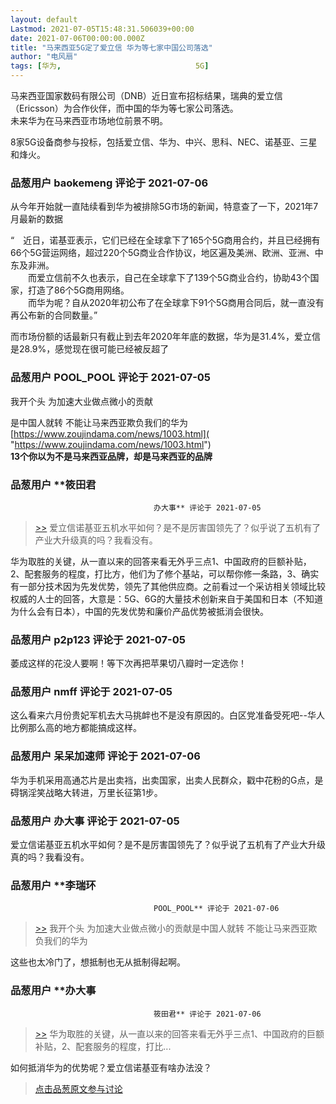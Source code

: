 ```yaml
---
layout: default
Lastmod: 2021-07-05T15:48:31.506039+00:00
date: 2021-07-06T00:00:00.000Z
title: "马来西亚5G定了爱立信 华为等七家中国公司落选"
author: "电风扇"
tags: [华为,								5G]
---
```


马来西亚国家数码有限公司（DNB）近日宣布招标结果，瑞典的爱立信（Ericsson）为合作伙伴，而中国的华为等七家公司落选。  
未来华为在马来西亚市场地位前景不明。   
  
8家5G设备商参与投标，包括爱立信、华为、中兴、思科、NEC、诺基亚、三星和烽火。

            
### 品葱用户 **baokemeng** 评论于 2021-07-06
        
从今年开始就一直陆续看到华为被排除5G市场的新闻，特意查了一下，2021年7月最新的数据  
  
“　近日，诺基亚表示，它们已经在全球拿下了165个5G商用合约，并且已经拥有66个5G营运网络，超过220个5G商业合作协议，地区遍及美洲、欧洲、亚洲、中东及非洲。  
　　而爱立信前不久也表示，自己在全球拿下了139个5G商业合约，协助43个国家，打造了86个5G商用网络。  
　　而华为呢？自从2020年初公布了在全球拿下91个5G商用合同后，就一直没有再公布新的合同数量。”  
  
而市场份额的话最新只有截止到去年2020年年底的数据，华为是31.4%，爱立信是28.9%，感觉现在很可能已经被反超了
        


            
### 品葱用户 **POOL_POOL** 评论于 2021-07-05
        
我开个头 为加速大业做点微小的贡献  
  
是中国人就转 不能让马来西亚欺负我们的华为   
[https://www.zoujindama.com/news/1003.html]( "https://www.zoujindama.com/news/1003.html")  
**13个你以为不是马来西亚品牌，却是马来西亚的品牌**
        


            
### 品葱用户 **筱田君				
									办大事** 评论于 2021-07-05
        
> [\>>]( "/article/item_id-668549#") 爱立信诺基亚五机水平如何？是不是厉害国领先了？似乎说了五机有了产业大升级真的吗？我看没有。

  
华为取胜的关键，从一直以来的回答来看无外乎三点1、中国政府的巨额补贴，2、配套服务的程度，打比方，他们为了修个基站，可以帮你修一条路，3、确实有一部分技术因为先发优势，领先了其他供应商。之前看过一个采访相关领域比较权威的人士的回答，大意是：5G、6G的大量技术创新来自于美国和日本（不知道为什么会有日本），中国的先发优势和廉价产品优势被抵消会很快。
        


            
### 品葱用户 **p2p123** 评论于 2021-07-05
        
萎成这样的花没人要啊！等下次再把苹果切八瓣时一定选你！
        


            
### 品葱用户 **nmff** 评论于 2021-07-05
        
这么看来六月份贵妃军机去大马挑衅也不是没有原因的。白区党准备受死吧--华人比例那么高的地方都能搞成这样。
        


            
### 品葱用户 **呆呆加速师** 评论于 2021-07-06
        
华为手机采用高通芯片是出卖裆，出卖国家，出卖人民群众，戳中花粉的G点，是碍锅淫笑战略大转进，万里长征第1步。
        


            
### 品葱用户 **办大事** 评论于 2021-07-05
        
爱立信诺基亚五机水平如何？是不是厉害国领先了？似乎说了五机有了产业大升级真的吗？我看没有。
        


            
### 品葱用户 **李瑞环				
									POOL_POOL** 评论于 2021-07-06
        
> [\>>]( "/article/item_id-668369#") 我开个头 为加速大业做点微小的贡献是中国人就转 不能让马来西亚欺负我们的华为 

  
  
这些也太冷门了，想抵制也无从抵制得起啊。
        


            
### 品葱用户 **办大事				
									筱田君** 评论于 2021-07-06
        
> [\>>]( "/article/item_id-668553#") 华为取胜的关键，从一直以来的回答来看无外乎三点1、中国政府的巨额补贴，2、配套服务的程度，打比...

如何抵消华为的优势呢？爱立信诺基亚有啥办法没？
        






> [点击品葱原文参与讨论](https://pincong.rocks/article/id-33823__sort_key-agree_count__sort-DESC)

